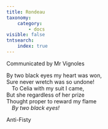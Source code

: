 ```yaml
---
title: Rondeau
taxonomy:
    category:
        - docs
visible: false
tntsearch:
    index: true
---
```


<div class="author">Communicated by Mr Vignoles</div>

By two black eyes my heart was won,  
Sure never wretch was so undone!  
&emsp;To Celia with my suit I came,  
But she regardless of her prize  
Thought proper to reward my flame  
&emsp;*By two black eyes!*
	
Anti-Fisty